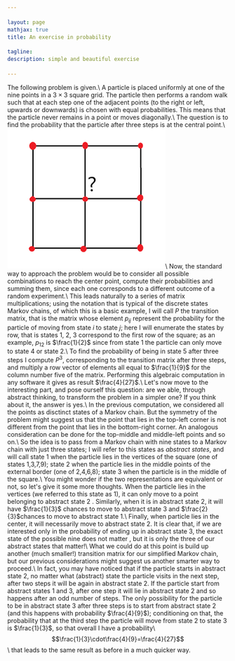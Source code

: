 ```yaml
---

layout: page
mathjax: true
title: An exercise in probability

tagline:
description: simple and beautiful exercise

---
```


The following problem is given.\\
A particle is placed uniformly at one of the nine points in a $3\times3$ square grid. The particle then
performs a random walk such that at each step one of the adjacent points (to the right or left, upwards
or downwards) is chosen with equal probabilities. This means that the particle never remains in a point
or moves diagonally.\\
The question is to find the probability that the particle after three steps is at the central point.\\
![3x3](../img/3x3grid2.png)\\
Now, the standard way to approach the problem would be to consider all possible combinations to reach
the center point, compute their probabilities and summing them, since each one corresponds to a different
outcome of a random experiment.\\
This leads naturally to a series of matrix multiplications; using the notation that is typical
of the discrete states Markov chains, of which this is a basic example, I will call $P$ the transition matrix,
that is the matrix whose element $p_{ij}$ represent the probability for the particle of moving from
state $i$ to state $j$; here I will enumerate the states
by row, that is states $1$, $2$, $3$ correspond to the first row of the
square; as an example, $p_{12}$ is $\frac{1}{2}$ since from state $1$ the particle
can only move to state $4$ or state $2$.\\
To find the probability of being in state $5$ after three steps I compute $P^3$, corresponding to the transition 
matrix after three steps, and multiply a row vector of elements all equal to $\frac{1}{9}$ for
the column number five of the
matrix. Performing this algebraic computation in any software it gives as result $\frac{4}{27}$.\\
Let's now move to the interesting part, and pose ourself this question:
are we able, through abstract thinking, to transform the problem
in a simpler one? If you think about it, the answer is yes.\\
In the previous computation, we considered all the points as disctinct states of a Markov chain.
But the symmetry of the problem might suggest us that the point that lies in the top-left corner is not
different from the point that lies in the bottom-right corner. An analogous consideration can be done
for the top-middle and middle-left points and so on.\\
So the idea is to pass from a Markov chain with nine states to a Markov chain with just three states;
I will refer to this states as *abstract states*, and will call
state $1$ when the particle lies in the vertices of the square (one of states $1$,$3$,$7$,$9$);
state $2$ when the particle lies in the middle points of the external border
(one of $2$,$4$,$6$,$8$); state $3$ when the particle is in the middle of the square.\\
You might wonder if the two representations are equivalent or not, so let's give it some more thoughts.
When the particle lies in the vertices (we referred to this state as $1$), it can
only move to a point belonging to abstract state $2$ . Similarly, when it
is in abstract state $2$, it will have $\frac{1}{3}$ chances to move to abstract state $3$
and $\frac{2}{3}$chances to move to abstract state $1$.\\
Finally, when particle lies in the center, it will necessarily move to abstract state $2$.
It is clear that, if we are interested only in the probability of ending up in abstract state $3$, the exact
state of the possible nine does not matter , but it is only the three of our abstract states that matter!\\
What we could do at this point is build up another (much smaller!) transition matrix for
our simplified Markov chain, but our previous considerations might suggest us another smarter way
to proceed.\\
In fact, you may have noticed that if the particle starts in abstract
state $2$, no matter what (abstract) state the particle visits in the next step, after two steps it will be
again in abstract state $2$. If the particle start from abstract states $1$ and $3$, after one step it will lie in
abstract state $2$ and so happens after an odd number of steps. The only possibility for the particle to be
in abstract state $3$ after
three steps is to start from abstract state $2$ (and this happens with probability $\frac{4}{9}$); conditioning on that, the probability
that at the third step the particle will move from state $2$ to state $3$ is $\frac{1}{3}$, so that overall I have a probability\\
$$\frac{1}{3}\cdot\frac{4}{9}=\frac{4}{27}$$\\
that leads to the same result as before in a much quicker way.

